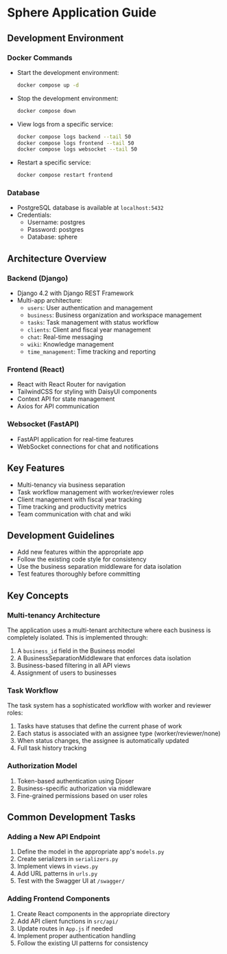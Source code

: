 # Sphere Application Guide

## Development Environment

### Docker Commands

- Start the development environment:
  ```bash
  docker compose up -d
  ```

- Stop the development environment:
  ```bash
  docker compose down
  ```

- View logs from a specific service:
  ```bash
  docker compose logs backend --tail 50
  docker compose logs frontend --tail 50
  docker compose logs websocket --tail 50
  ```

- Restart a specific service:
  ```bash
  docker compose restart frontend
  ```

### Database

- PostgreSQL database is available at `localhost:5432`
- Credentials:
  - Username: postgres
  - Password: postgres
  - Database: sphere

## Architecture Overview

### Backend (Django)

- Django 4.2 with Django REST Framework
- Multi-app architecture:
  - `users`: User authentication and management 
  - `business`: Business organization and workspace management
  - `tasks`: Task management with status workflow
  - `clients`: Client and fiscal year management
  - `chat`: Real-time messaging
  - `wiki`: Knowledge management
  - `time_management`: Time tracking and reporting

### Frontend (React)

- React with React Router for navigation
- TailwindCSS for styling with DaisyUI components
- Context API for state management
- Axios for API communication

### Websocket (FastAPI)

- FastAPI application for real-time features
- WebSocket connections for chat and notifications

## Key Features

- Multi-tenancy via business separation
- Task workflow management with worker/reviewer roles
- Client management with fiscal year tracking
- Time tracking and productivity metrics
- Team communication with chat and wiki

## Development Guidelines

- Add new features within the appropriate app
- Follow the existing code style for consistency
- Use the business separation middleware for data isolation
- Test features thoroughly before committing

## Key Concepts

### Multi-tenancy Architecture

The application uses a multi-tenant architecture where each business is completely isolated. This is implemented through:

1. A `business_id` field in the Business model
2. A BusinessSeparationMiddleware that enforces data isolation
3. Business-based filtering in all API views
4. Assignment of users to businesses

### Task Workflow

The task system has a sophisticated workflow with worker and reviewer roles:

1. Tasks have statuses that define the current phase of work
2. Each status is associated with an assignee type (worker/reviewer/none)
3. When status changes, the assignee is automatically updated
4. Full task history tracking

### Authorization Model

1. Token-based authentication using Djoser
2. Business-specific authorization via middleware
3. Fine-grained permissions based on user roles

## Common Development Tasks

### Adding a New API Endpoint

1. Define the model in the appropriate app's `models.py`
2. Create serializers in `serializers.py`
3. Implement views in `views.py`
4. Add URL patterns in `urls.py`
5. Test with the Swagger UI at `/swagger/`

### Adding Frontend Components

1. Create React components in the appropriate directory
2. Add API client functions in `src/api/`
3. Update routes in `App.js` if needed
4. Implement proper authentication handling
5. Follow the existing UI patterns for consistency